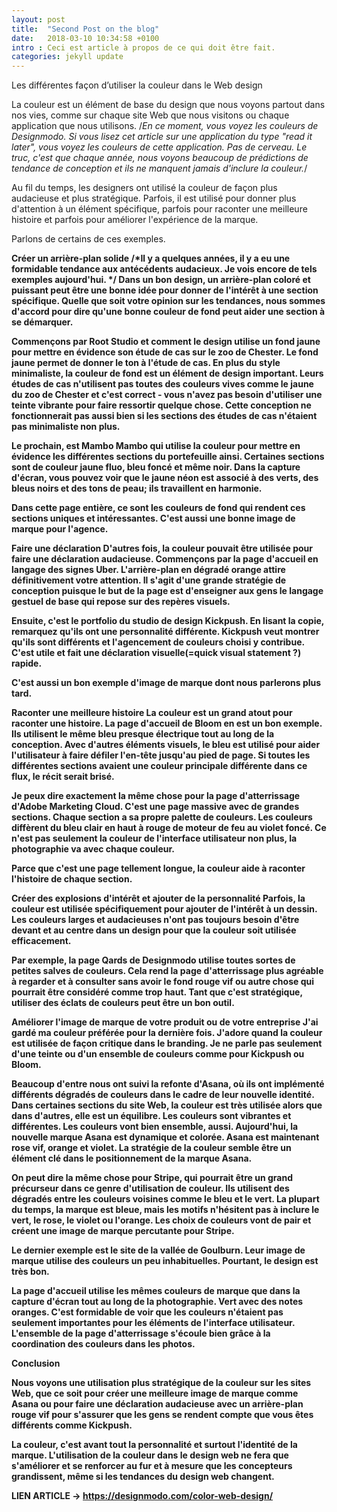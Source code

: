 ```yaml
---
layout: post
title:  "Second Post on the blog"
date:   2018-03-10 10:34:58 +0100
intro : Ceci est article à propos de ce qui doit être fait.
categories: jekyll update
---
```

Les différentes façon d’utiliser la couleur dans le Web design

La couleur est un élément de base du design que nous voyons partout dans nos vies, comme sur chaque site Web que nous visitons ou chaque application que nous utilisons.
 /*En ce moment, vous voyez les couleurs de Designmodo. Si vous lisez cet article sur une application du type "read it later", vous voyez les couleurs de cette application. Pas de cerveau. Le truc, c'est que chaque année, nous voyons beaucoup de prédictions de tendance de conception et ils ne manquent jamais d'inclure la couleur.*/

Au fil du temps, les designers ont utilisé la couleur de façon plus audacieuse et plus stratégique. Parfois, il est utilisé pour donner plus d'attention à un élément spécifique, parfois pour raconter une meilleure histoire et parfois pour améliorer l'expérience de la marque.

Parlons de certains de ces exemples.

<b>Créer un arrière-plan solide<b>
/*Il y a quelques années, il y a eu une formidable tendance aux antécédents audacieux. Je vois encore de tels exemples aujourd'hui. */ 
Dans un bon design, un arrière-plan coloré et puissant peut être une bonne idée pour donner de l'intérêt à une section spécifique. Quelle que soit votre opinion sur les tendances, nous sommes d'accord pour dire qu'une bonne couleur de fond peut aider une section à se démarquer.

Commençons par Root Studio et comment le design utilise un fond jaune pour mettre en évidence son étude de cas sur le zoo de Chester. Le fond jaune permet de donner le ton à l'étude de cas. En plus du style minimaliste, la couleur de fond est un élément de design important. Leurs études de cas n'utilisent pas toutes des couleurs vives comme le jaune du zoo de Chester et c'est correct - vous n'avez pas besoin d'utiliser une teinte vibrante pour faire ressortir quelque chose. Cette conception ne fonctionnerait pas aussi bien si les sections des études de cas n'étaient pas minimaliste non plus.

Le prochain, est Mambo Mambo qui utilise la couleur pour mettre en évidence les différentes sections du portefeuille ainsi. Certaines sections sont de couleur jaune fluo, bleu foncé et même noir. Dans la capture d'écran, vous pouvez voir que le jaune néon est associé à des verts, des bleus noirs et des tons de peau; ils travaillent en harmonie.

Dans cette page entière, ce sont les couleurs de fond qui rendent ces sections uniques et intéressantes. C'est aussi une bonne image de marque pour l'agence.

<b>Faire une déclaration<b>
D'autres fois, la couleur pouvait être utilisée pour faire une déclaration audacieuse. Commençons par la page d'accueil en langage des signes Uber. L'arrière-plan en dégradé orange attire définitivement votre attention. Il s'agit d'une grande stratégie de conception puisque le but de la page est d'enseigner aux gens le langage gestuel de base qui repose sur des repères visuels.

Ensuite, c'est le portfolio du studio de design Kickpush. En lisant la copie, remarquez qu'ils ont une personnalité différente. Kickpush veut montrer qu'ils sont différents et l'agencement de couleurs choisi y contribue. C'est utile et fait une déclaration visuelle(=quick visual statement ?) rapide.

C'est aussi un bon exemple d'image de marque dont nous parlerons plus tard.

<b>Raconter une meilleure histoire<b>
La couleur est un grand atout pour raconter une histoire. La page d'accueil de Bloom en est un bon exemple. Ils utilisent le même bleu presque électrique tout au long de la conception. Avec d'autres éléments visuels, le bleu est utilisé pour aider l'utilisateur à faire défiler l'en-tête jusqu'au pied de page. Si toutes les différentes sections avaient une couleur principale différente dans ce flux, le récit serait brisé.

Je peux dire exactement la même chose pour la page d'atterrissage d'Adobe Marketing Cloud. C'est une page massive avec de grandes sections. Chaque section a sa propre palette de couleurs. Les couleurs diffèrent du bleu clair en haut à rouge de moteur de feu au violet foncé. Ce n'est pas seulement la couleur de l'interface utilisateur non plus, la photographie va avec chaque couleur.

Parce que c'est une page tellement longue, la couleur aide à raconter l'histoire de chaque section.

<b>Créer des explosions d'intérêt et ajouter de la personnalité<b>
Parfois, la couleur est utilisée spécifiquement pour ajouter de l'intérêt à un dessin. Les couleurs larges et audacieuses n'ont pas toujours besoin d'être devant et au centre dans un design pour que la couleur soit utilisée efficacement.

Par exemple, la page Qards de Designmodo utilise toutes sortes de petites salves de couleurs. Cela rend la page d'atterrissage plus agréable à regarder et à consulter sans avoir le fond rouge vif ou autre chose qui pourrait être considéré comme trop haut. Tant que c'est stratégique, utiliser des éclats de couleurs peut être un bon outil.

<b>Améliorer l'image de marque de votre produit ou de votre entreprise<b>
J'ai gardé ma couleur préférée pour la dernière fois. J'adore quand la couleur est utilisée de façon critique dans le branding. Je ne parle pas seulement d'une teinte ou d'un ensemble de couleurs comme pour Kickpush ou Bloom.

Beaucoup d'entre nous ont suivi la refonte d'Asana, où ils ont implémenté différents dégradés de couleurs dans le cadre de leur nouvelle identité. Dans certaines sections du site Web, la couleur est très utilisée alors que dans d'autres, elle est un équilibre. Les couleurs sont vibrantes et différentes. Les couleurs vont bien ensemble, aussi. Aujourd'hui, la nouvelle marque Asana est dynamique et colorée. Asana est maintenant rose vif, orange et violet. La stratégie de la couleur semble être un élément clé dans le positionnement de la marque Asana.

On peut dire la même chose pour Stripe, qui pourrait être un grand précurseur dans ce genre d'utilisation de couleur. Ils utilisent des dégradés entre les couleurs voisines comme le bleu et le vert. La plupart du temps, la marque est bleue, mais les motifs n'hésitent pas à inclure le vert, le rose, le violet ou l'orange. Les choix de couleurs vont de pair et créent une image de marque percutante pour Stripe.

Le dernier exemple est le site de la vallée de Goulburn. Leur image de marque utilise des couleurs un peu inhabituelles. Pourtant, le design est très bon.

La page d'accueil utilise les mêmes couleurs de marque que dans la capture d'écran tout au long de la photographie. Vert avec des notes oranges. C'est formidable de voir que les couleurs n'étaient pas seulement importantes pour les éléments de l'interface utilisateur. L'ensemble de la page d'atterrissage s'écoule bien grâce à la coordination des couleurs dans les photos.

Conclusion

Nous voyons une utilisation plus stratégique de la couleur sur les sites Web, que ce soit pour créer une meilleure image de marque comme Asana ou pour faire une déclaration audacieuse avec un arrière-plan rouge vif pour s'assurer que les gens se rendent compte que vous êtes différents comme Kickpush.

La couleur, c'est avant tout la personnalité et surtout l'identité de la marque. L'utilisation de la couleur dans le design web ne fera que s'améliorer et se renforcer au fur et à mesure que les concepteurs grandissent, même si les tendances du design web changent.


LIEN ARTICLE -> https://designmodo.com/color-web-design/